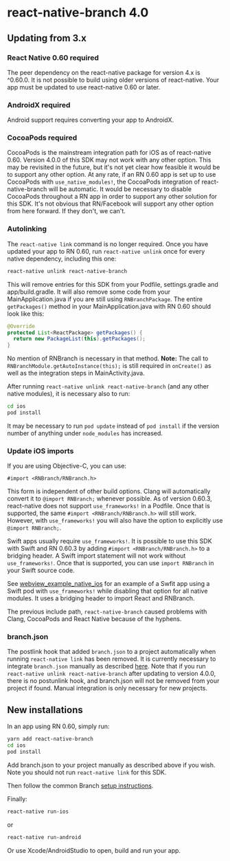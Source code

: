# react-native-branch 4.0

## Updating from 3.x

### React Native 0.60 required

The peer dependency on the react-native package for version 4.x is ^0.60.0.
It is not possible to build using older versions of react-native. Your app
must be updated to use react-native 0.60 or later.

### AndroidX required

Android support requires converting your app to AndroidX.

### CocoaPods required

CocoaPods is the mainstream integration path for iOS as of react-native 0.60.
Version 4.0.0 of this SDK may not work with any other option. This may be
revisited in the future, but it's not yet clear how feasible it would be to
support any other option. At any rate, if an RN 0.60 app is set up to use
CocoaPods with `use_native_modules!`, the CocoaPods integration of
react-native-branch will be automatic. It would be necessary to disable
CocoaPods throughout a RN app in order to support any other solution for this
SDK. It's not obvious that RN/Facebook will support any other option from here
forward. If they don't, we can't.

### Autolinking

The `react-native link` command is no longer required. Once you have updated
your app to RN 0.60, run `react-native unlink` once for every native dependency,
including this one:

```bash
react-native unlink react-native-branch
```

This will remove entries for this SDK from your Podfile, settings.gradle and
app/build.gradle. It will also remove some code from your MainApplication.java
if you are still using `RNBranchPackage`. The entire `getPackages()` method in
your MainApplication.java with RN 0.60 should look like this:

```Java
@Override
protected List<ReactPackage> getPackages() {
  return new PackageList(this).getPackages();
}
```

No mention of RNBranch is necessary in that method. **Note:** The call to
`RNBranchModule.getAutoInstance(this);` is still required in `onCreate()` as
well as the integration steps in MainActivity.java.

After running `react-native unlink react-native-branch` (and any other native
modules), it is necessary also to run:

```bash
cd ios
pod install
```

It may be necessary to run `pod update` instead of `pod install` if the version
number of anything under `node_modules` has increased.

### Update iOS imports

If you are using Objective-C, you can use:

```Obj-C
#import <RNBranch/RNBranch.h>
```

This form is independent of other build options. Clang will automatically
convert it to `@import RNBranch;` whenever possible. As of version 0.60.3,
react-native does not support `use_frameworks!` in a Podfile. Once that is
supported, the same `#import <RNBranch/RNBranch.h>` will still work. However,
with `use_frameworks!` you will also have the option to explicitly use
`@import RNBranch;`.

Swift apps usually require `use_frameworks!`. It is possible to use this SDK
with Swift and RN 0.60.3 by adding `#import <RNBranch/RNBranch.h>` to a
bridging header. A Swift import statement will not work without
`use_frameworks!`. Once that is supported, you can use `import RNBranch` in
your Swift source code.

See [webview_example_native_ios](../examples/webview_example_native_ios) for
an example of a Swfit app using a Swift pod with `use_frameworks!` while
disabling that option for all native modules. It uses a bridging header to
import React and RNBranch.

The previous include path, `react-native-branch` caused problems with Clang,
CocoaPods and React Native because of the hyphens.

### branch.json

The postlink hook that added `branch.json` to a project automatically when
running `react-native link` has been removed. It is currently necessary to
integrate `branch.json` manually as described
[here](branch.json.md#manual-integration-without-react-native-link). Note
that if you run `react-native unlink react-native-branch` after updating to
version 4.0.0, there is no postunlink hook, and branch.json will not be removed
from your project if found. Manual integration is only
necessary for new projects.

## New installations

In an app using RN 0.60, simply run:

```bash
yarn add react-native-branch
cd ios
pod install
```

Add branch.json to your project manually as described above if you wish.
Note you should not run `react-native link` for this SDK.

Then follow the common Branch [setup instructions](../README.md#setup).

Finally:

```bash
react-native run-ios
```

or

```bash
react-native run-android
```

Or use Xcode/AndroidStudio to open, build and run your app.
